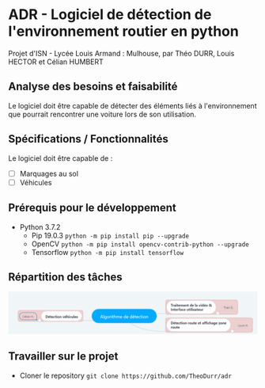 # ADR - Logiciel de détection de l'environnement routier en python
Projet d'ISN - Lycée Louis Armand : Mulhouse, par Théo DURR, Louis HECTOR et Célian HUMBERT

## Analyse des besoins et faisabilité
Le logiciel doit être capable de détecter des éléments liés à l'environnement que pourrait rencontrer une voiture lors de son utilisation.

## Spécifications / Fonctionnalités
Le logiciel doit être capable de : 
  - [ ] Marquages au sol
  - [ ] Véhicules

## Prérequis pour le développement
  * Python 3.7.2
    * Pip 19.0.3 `python -m pip install pip --upgrade`
    * OpenCV `python -m pip install opencv-contrib-python --upgrade`
    * Tensorflow `python -m pip install tensorflow`

## Répartition des tâches 
![ADR](Mindmap.png)

## Travailler sur le projet
  * Cloner le repository `git clone https://github.com/TheoDurr/adr`
